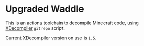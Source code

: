 # Upgraded Waddle

This is an actions toolchain to decompile Minecraft code, using
[XDecompiler](https://github.com/teddyxlandlee/XDecompiler) `gitrepo` script.

Current XDecompiler version on use is `1.5`.
